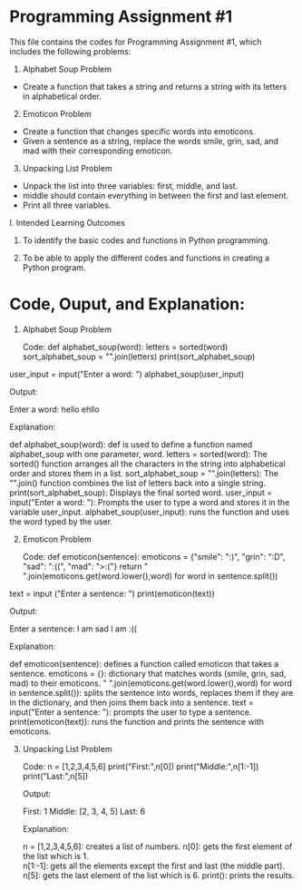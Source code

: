 # Programming Assignment #1

This file contains the codes for Programming Assignment #1, which includes the following problems:

1. Alphabet Soup Problem
- Create a function that takes a string and returns a string with its letters in alphabetical order.

2. Emoticon Problem
- Create a function that changes specific words into emoticons.
- Given a sentence as a string, replace the words smile, grin, sad, and mad with their corresponding emoticon.

3. Unpacking List Problem
- Unpack the list into three variables: first, middle, and last.
- middle should contain everything in between the first and last element.
- Print all three variables.

I. Intended Learning Outcomes

1. To identify the basic codes and functions in Python programming.

2.  To be able to apply the different codes and functions in creating a Python program.

# Code, Ouput, and Explanation:

1. Alphabet Soup Problem
   
   Code:
   def alphabet_soup(word): 
   letters = sorted(word)
   sort_alphabet_soup = "".join(letters)
   print(sort_alphabet_soup)

user_input = input("Enter a word: ")
alphabet_soup(user_input)

   Output:
   
   Enter a word: hello
   ehllo

   Explanation: 
   
   def alphabet_soup(word): def is used to define a function named alphabet_soup with one parameter, word.
   letters = sorted(word): The sorted() function arranges all the characters in the string into alphabetical order and stores them in a list.
   sort_alphabet_soup = "".join(letters): The "".join() function combines the list of letters back into a single string.
   print(sort_alphabet_soup): Displays the final sorted word.
   user_input = input("Enter a word: "): Prompts the user to type a word and stores it in the variable user_input.
   alphabet_soup(user_input): runs the function and uses the word typed by the user.
   
2. Emoticon Problem
   
   Code:
   def emoticon(sentence):
    emoticons = {"smile": ":)", "grin": ":D", "sad": ":((", "mad": ">:("}
    return " ".join(emoticons.get(word.lower(),word) for word in sentence.split())

text = input ("Enter a sentence: ")
print(emoticon(text))

   Output: 
   
   Enter a sentence: I am sad
   I am :((

   Explanation: 
   
   def emoticon(sentence): defines a function called emoticon that takes a sentence.
   emoticons = {}: dictionary that matches words (smile, grin, sad, mad) to their emoticons.
   " ".join(emoticons.get(word.lower(),word) for word in sentence.split()): splits the sentence into words, replaces them 
   if they are in the dictionary, and then joins them back into a sentence.
   text = input("Enter a sentence: "): prompts the user to type a sentence.
   print(emoticon(text)): runs the function and prints the sentence with emoticons.

3. Unpacking List Problem
   
   Code:
   n = [1,2,3,4,5,6]
   print("First:",n[0])
   print("Middle:",n[1:-1])
   print("Last:",n[5])

   Output:
   
   First: 1
   Middle: [2, 3, 4, 5]
   Last: 6

   Explanation:
   
   n = [1,2,3,4,5,6]: creates a list of numbers.
   n[0]: gets the first element of the list which is 1.   
   n[1:-1]: gets all the elements except the first and last (the middle part).
   n[5]: gets the last element of the list which is 6.
   print(): prints the results.


   

